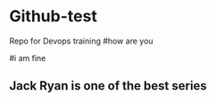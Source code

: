 # Github-test
Repo for Devops training
#how are you

#i am fine

## Jack Ryan is one of the best series